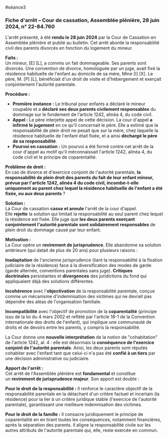 #séance3 
### **Fiche d'arrêt – Cour de cassation, Assemblée plénière, 28 juin 2024, n° 22-84.760**

L'arrêt présenté, à été **rendu le 28 juin 2024** par la Cour de Cassation en Assemblée plénière et publié au bulletin. Cet arrêt aborde la responsabilité civil des parents divorcés en fonction du logement du mineur.

**Faits :**  
Un mineur, [E] [L], a commis un fait dommageable. Ses parents sont divorcés. Une convention de divorce, homologuée par un juge, avait fixé la résidence habituelle de l'enfant au domicile de sa mère, Mme [I] [X]. Le père, M. [P] [L], bénéficiait d'un droit de visite et d'hébergement et exerçait conjointement l'autorité parentale.

**Procédure :**
- **Première instance :** Le tribunal pour enfants a déclaré le mineur coupable et a **déclaré ses deux parents civilement responsables** du dommage sur le fondement de l'article 1242, alinéa 4, du code civil.
- **Appel :** Le père interjette appel de cette décision. La cour d'appel **a infirmé le jugement** en ce qu'il concernait le père. Elle a estimé que la responsabilité de plein droit ne pesait que sur la mère, chez laquelle la résidence habituelle de l'enfant était fixée, et a ainsi **déchargé le père de sa responsabilité**.
- **Pourvoi en cassation :** Un pourvoi a été formé contre cet arrêt de la cour d'appel au motif qu'il méconnaissait l'article 1242, alinéa 4, du code civil et le principe de coparentalité.

**Problème de droit :**  
En cas de divorce et d'exercice conjoint de l'autorité parentale, **la responsabilité de plein droit des parents du fait de leur enfant mineur, prévue par l'article 1242, alinéa 4 du code civil, incombe-t-elle uniquement au parent chez lequel la résidence habituelle de l'enfant a été fixée, ou aux deux parents** ?

**Solution :**  
La Cour de cassation **casse et annule** l'arrêt de la cour d'appel. Elle **rejette** la solution qui limitait la responsabilité au seul parent chez lequel la résidence est fixée. Elle juge que **les deux parents exerçant conjointement l'autorité parentale sont solidairement responsables** de plein droit du dommage causé par leur enfant.

**Motivation :**  
La Cour opère un **revirement de jurisprudence**. Elle abandonne sa solution antérieure (qui datait de plus de 20 ans) pour plusieurs raisons :

 **Inadaptation** de l'ancienne jurisprudence (liant la responsabilité à la fixation judiciaire de la résidence) face à la diversification des modes de garde (garde alternée, conventions parentales sans juge).
**Critiques doctrinales** persistantes et **divergences** des juridictions du fond qui appliquaient déjà des solutions différentes.

**Incohérence** avec l'**objectivation** de la responsabilité parentale, conçue comme un mécanisme d'indemnisation des victimes qui ne devrait pas dépendre des aléas de l'organisation familiale.

**Incompatibilité** avec l'objectif de promotion de la **coparentalité** (principe issu de la loi du 4 mars 2002 et reflété par l'article 18-1 de la Convention internationale des droits de l'enfant), qui implique une communauté de droits et de devoirs entre les parents, y compris la responsabilité.

La Cour donne une **nouvelle interprétation** de la notion de "cohabitation" de l'article 1242, al. 4 : elle est désormais la **conséquence de l'exercice conjoint de l'autorité parentale**. Ainsi, les deux parents sont réputés cohabiter avec l'enfant tant que celui-ci n'a pas été **confié à un tiers** par une décision administrative ou judiciaire.

**Apport de l'arrêt :**  
Cet arrêt de l'Assemblée plénière est **fondamental** et constitue un **revirement de jurisprudence majeur**. Son apport est double :

 **Pour le droit de la responsabilité :** Il renforce le caractère objectif de la responsabilité parentale en la détachant d'un critère factuel et incertain (la résidence) pour la lier à un critère juridique stable (l'exercice de l'autorité parentale), garantissant une meilleure indemnisation des victimes.

**Pour le droit de la famille :** Il consacre juridiquement le principe de coparentalité en en tirant toutes les conséquences, notamment financières, après la séparation des parents. Il aligne la responsabilité civile sur les autres attributs de l'autorité parentale qui, elle, reste exercée en commun.
